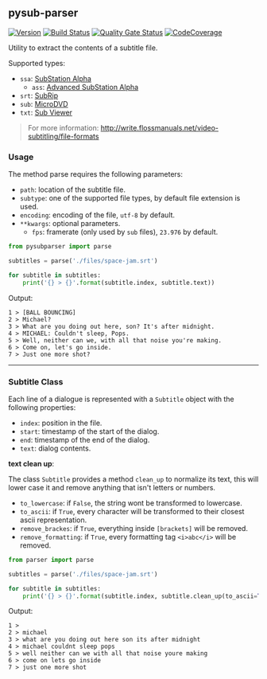 ## pysub-parser

[![Version](https://img.shields.io/github/release/federicocalendino/pysub-parser.svg)](https://pypi.org/project/pysub-parser)
[![Build Status](https://travis-ci.com/federicocalendino/pysub-parser.svg?branch=master)](https://travis-ci.com/federicocalendino/pysub-parser)
[![Quality Gate Status](https://sonarcloud.io/api/project_badges/measure?project=federicocalendino_pysub-parser&metric=alert_status)](https://sonarcloud.io/dashboard?id=federicocalendino_pysub-parser)
[![CodeCoverage](https://codecov.io/gh/federicocalendino/pysub-parser/branch/master/graph/badge.svg)](https://codecov.io/gh/federicocalendino/pysub-parser)


Utility to extract the contents of a subtitle file.

Supported types:

* `ssa`: [SubStation Alpha](https://en.wikipedia.org/wiki/SubStation_Alpha)
  * `ass`: [Advanced SubStation Alpha](https://en.wikipedia.org/wiki/SubStation_Alpha#Advanced_SubStation_Alpha)
* `srt`: [SubRip](https://en.wikipedia.org/wiki/SubRip)
* `sub`: [MicroDVD](https://en.wikipedia.org/wiki/MicroDVD)
* `txt`: [Sub Viewer](https://en.wikipedia.org/wiki/SubViewer)

> For more information: http://write.flossmanuals.net/video-subtitling/file-formats

### Usage

The method parse requires the following parameters:

* `path`: location of the subtitle file.
* `subtype`: one of the supported file types, by default file extension is used.
* `encoding`: encoding of the file, `utf-8` by default.
* `**kwargs`: optional parameters.
  * `fps`: framerate (only used by `sub` files), `23.976` by default.

```python
from pysubparser import parse

subtitles = parse('./files/space-jam.srt')

for subtitle in subtitles:
    print('{} > {}'.format(subtitle.index, subtitle.text))
```

Output:
```
1 > [BALL BOUNCING]
2 > Michael?
3 > What are you doing out here, son? It's after midnight.
4 > MICHAEL: Couldn't sleep, Pops.
5 > Well, neither can we, with all that noise you're making.
6 > Come on, let's go inside.
7 > Just one more shot?

```

___

### Subtitle Class

Each line of a dialogue is represented with a `Subtitle` object with the following properties:

* `index`: position in the file.
* `start`: timestamp of the start of the dialog.
* `end`: timestamp of the end of the dialog.
* `text`: dialog contents.

**text clean up**:

The class `Subtitle` provides a method `clean_up` to normalize its text, 
this will lower case it and remove anything that isn't letters or numbers.


* `to_lowercase`: if `False`, the string wont be transformed to lowercase.
* `to_ascii`: if `True`, every character will be transformed to their closest ascii representation.
* `remove_brackes`: if `True`,  everything inside `[brackets]` will be removed.
* `remove_formatting`: if `True`,  every formatting tag `<i>abc</i>` will be removed.

```python
from parser import parse

subtitles = parse('./files/space-jam.srt')

for subtitle in subtitles:
    print('{} > {}'.format(subtitle.index, subtitle.clean_up(to_ascii=True, remove_brackets=True)))
```

Output:
```
1 > 
2 > michael
3 > what are you doing out here son its after midnight
4 > michael couldnt sleep pops
5 > well neither can we with all that noise youre making
6 > come on lets go inside
7 > just one more shot

```

